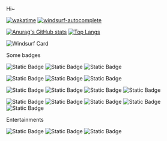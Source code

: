 Hi~ 

[![wakatime](https://wakatime.com/badge/user/e8d6d136-fb7b-4352-a0bc-e866b69394e6.svg)](https://wakatime.com/@maxsky)
[![windsurf-autocomplete](https://windsurf.com/badges/user/maxsky/autocomplete)](https://windsurf.com/profile/maxsky)

[![Anurag's GitHub stats](https://github-readme-stats.vercel.app/api?username=maxsky&count_private=true&show_icons=true&theme=vue)](https://github.com/anuraghazra/github-readme-stats)
[![Top Langs](https://github-readme-stats.vercel.app/api/top-langs/?username=maxsky)](https://github.com/anuraghazra/github-readme-stats)

![Windsurf Card](https://windsurf.com/profile/maxsky/card.png)

Some badges

![Static Badge](https://img.shields.io/badge/macOS-informational?logo=apple&label=OS)
![Static Badge](https://img.shields.io/badge/Windows-informational?logo=outline&label=OS)
![Static Badge](https://img.shields.io/badge/Linux-informational?logo=linux&label=OS)

![Static Badge](https://img.shields.io/badge/PHP-informational?logo=php&label=Lang)
![Static Badge](https://img.shields.io/badge/MySQL-informational?logo=mysql&label=Lang)
![Static Badge](https://img.shields.io/badge/JavaScript-informational?logo=javascript&label=Lang)

![Static Badge](https://img.shields.io/badge/Laravel-informational?logo=laravel&label=Framework)
![Static Badge](https://img.shields.io/badge/Lumen-informational?logo=lumen&label=Framework)
![Static Badge](https://img.shields.io/badge/Vue.js-informational?logo=vue.js&label=Framework)
![Static Badge](https://img.shields.io/badge/Hexo-informational?logo=hexo&label=Framework)

![Static Badge](https://img.shields.io/badge/IntelliJ_IDEA-informational?logo=intellij-idea&label=IDE)
![Static Badge](https://img.shields.io/badge/Sublime_Text-informational?logo=sublimetext&label=Editor)
![Static Badge](https://img.shields.io/badge/iTerm2-informational?logo=iterm2&label=Terminal)
![Static Badge](https://img.shields.io/badge/Source_Tree-informational?logo=sourcetree&label=VCS)
![Static Badge](https://img.shields.io/badge/Apifox-informational?logo=apifox&label=API)

Entertainments

![Static Badge](https://img.shields.io/badge/Steam-informational?logo=steam&label=Game)
![Static Badge](https://img.shields.io/badge/Epic-informational?logo=epic-games&label=Game)
![Static Badge](https://img.shields.io/badge/Apex-informational?logo=ea&label=Game)
